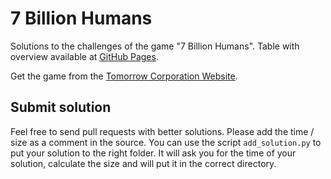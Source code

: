 # 7 Billion Humans
Solutions to the challenges of the game "7 Billion Humans". Table with overview available at [GitHub Pages](https://soerface.github.io/7billionhumans).

Get the game from the [Tomorrow Corporation Website](https://tomorrowcorporation.com/7billionhumans).

## Submit solution

Feel free to send pull requests with better solutions. Please add the time
/ size as a comment in the source. You can use the script `add_solution.py`
to put your solution to the right folder. It will ask you for the time of
your solution, calculate the size and will put it in the correct directory.

